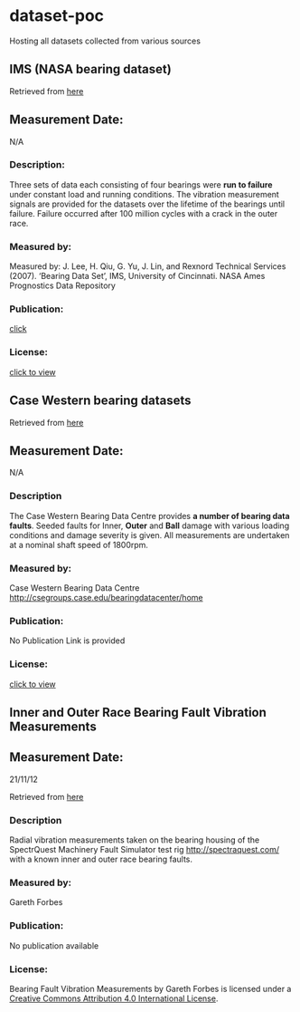 # dataset-poc
Hosting all datasets collected from various sources

## IMS (NASA bearing dataset)

Retrieved from [here](http://data-acoustics.com/measurements/bearing-faults/bearing-4/)

## Measurement Date:
N/A

### Description:

Three sets of data each consisting of four bearings were **run to failure** under constant load and running conditions. The vibration measurement signals are provided for the datasets over the lifetime of the bearings until failure. Failure occurred after 100 million cycles with a crack in the outer race.

### Measured by:

Measured by: 	J. Lee, H. Qiu, G. Yu, J. Lin, and Rexnord Technical Services (2007). ‘Bearing Data Set’, IMS, University of Cincinnati. NASA Ames Prognostics Data Repository

### Publication:

[click](http://ti.arc.nasa.gov/tech/dash/pcoe/prognostic-data-repository/publications/#bearing)

### License:
[click to view]( http://ti.arc.nasa.gov/tech/dash/pcoe/prognostic-data-repository/)


## Case Western bearing datasets

Retrieved from [here](http://data-acoustics.com/measurements/bearing-faults/bearing-5/)

## Measurement Date:
N/A

### Description

The Case Western Bearing Data Centre provides **a number of bearing data faults**. Seeded faults for Inner, **Outer** and **Ball** damage with various loading conditions and damage severity is given. All measurements are undertaken at a nominal shaft speed of 1800rpm.


### Measured by:

Case Western Bearing Data Centre http://csegroups.case.edu/bearingdatacenter/home

### Publication:
No Publication Link is provided

### License:
[click to view](http://csegroups.case.edu/bearingdatacenter/pages/download-data-file)


## Inner and Outer Race Bearing Fault Vibration Measurements

## Measurement Date:
21/11/12

Retrieved from [here](http://data-acoustics.com/measurements/bearing-faults/bearing-1/)

### Description

Radial vibration measurements taken on the bearing housing of the SpectrQuest Machinery Fault Simulator test rig http://spectraquest.com/ with a known inner and outer race bearing faults.


### Measured by:

Gareth Forbes

### Publication:

No publication available

### License:

Bearing Fault Vibration Measurements by Gareth Forbes is licensed under a [Creative Commons Attribution 4.0 International License](https://creativecommons.org/licenses/by/4.0/).
